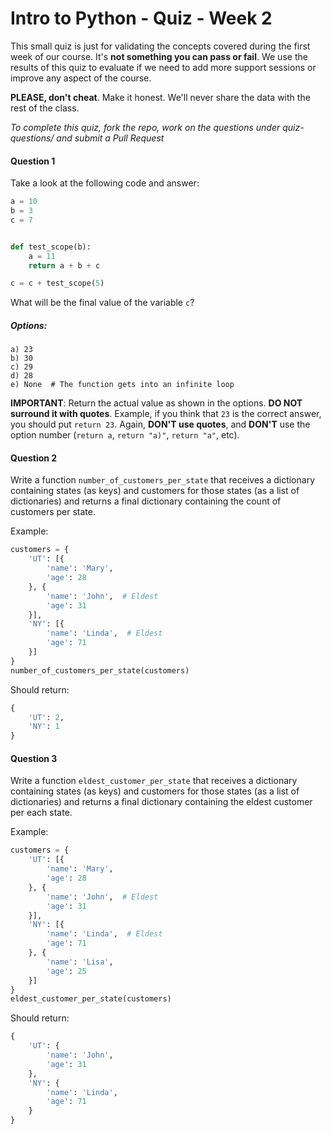 # Intro to Python - Quiz - Week 2

This small quiz is just for validating the concepts covered during the first week of our course. It's **not something you can pass or fail**. We use the results of this quiz to evaluate if we need to add more support sessions or improve any aspect of the course.

**PLEASE, don't cheat**. Make it honest. We'll never share the data with the rest of the class.

_To complete this quiz, fork the repo, work on the questions under quiz-questions/ and submit a Pull Request_

#### Question 1

Take a look at the following code and answer:

```python
a = 10
b = 3
c = 7


def test_scope(b):
    a = 11
    return a + b + c

c = c + test_scope(5)
```

What will be the final value of the variable `c`?

##### Options:

```
a) 23
b) 30
c) 29
d) 28
e) None  # The function gets into an infinite loop
```

**IMPORTANT**: Return the actual value as shown in the options. **DO NOT surround it with quotes**. Example, if you think that `23` is the correct answer, you should put `return 23`. Again, **DON'T use quotes**, and **DON'T** use the option number (`return a`, `return "a)"`, `return "a"`, etc).


#### Question 2

Write a function `number_of_customers_per_state` that receives a dictionary containing states (as keys) and customers for those states (as a list of dictionaries) and returns a final dictionary containing the count of customers per state.

Example:

```python
customers = {
    'UT': [{
        'name': 'Mary',
        'age': 28
    }, {
        'name': 'John',  # Eldest
        'age': 31
    }],
    'NY': [{
        'name': 'Linda',  # Eldest
        'age': 71
    }]
}
number_of_customers_per_state(customers)
```

Should return:

```python
{
    'UT': 2,
    'NY': 1
}
```

#### Question 3

Write a function `eldest_customer_per_state` that receives a dictionary containing states (as keys) and customers for those states (as a list of dictionaries) and returns a final dictionary containing the eldest customer per each state.

Example:

```python
customers = {
    'UT': [{
        'name': 'Mary',
        'age': 28
    }, {
        'name': 'John',  # Eldest
        'age': 31
    }],
    'NY': [{
        'name': 'Linda',  # Eldest
        'age': 71
    }, {
        'name': 'Lisa',
        'age': 25
    }]
}
eldest_customer_per_state(customers)
```

Should return:

```python
{
    'UT': {
        'name': 'John',
        'age': 31
    },
    'NY': {
        'name': 'Linda',
        'age': 71
    }
}
```
